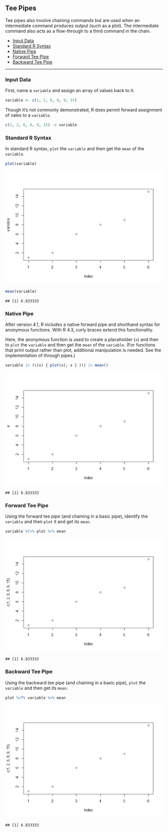 
## Tee Pipes

Tee pipes also involve chaining commands but are used when an
intermediate command produces output (such as a plot). The intermediate
command also acts as a flow-through to a third command in the chain.

- [Input Data](#input-data)
- [Standard R Syntax](#standard-r-syntax)
- [Native Pipe](#native-pipe)
- [Forward Tee Pipe](#forward-tee-pipe)
- [Backward Tee Pipe](#backward-tee-pipe)

------------------------------------------------------------------------

### Input Data

First, name a `variable` and assign an array of values back to it.

``` r
variable <- c(1, 2, 6, 8, 9, 15)
```

Though it’s not commonly demonstrated, R does permit forward assignment
of vales to a `variable`.

``` r
c(1, 2, 6, 8, 9, 15) -> variable
```

### Standard R Syntax

In standard R syntax, `plot` the `variable` and then get the `mean` of
the `variable`.

``` r
plot(variable)
```

![](figures/Standard-Plot-1.png)<!-- -->

``` r
mean(variable)
```

    ## [1] 6.833333

### Native Pipe

After version 4.1, R includes a native forward pipe and shorthand syntax
for anonymous functions. With R 4.3, curly braces extend this
functionality.

Here, the anonymous function is used to create a placeholder (`x`) and
then to `plot` the `variable` and then get the `mean` of the `variable`.
(For functions that print output rather than plot, additional
manipulation is needed. See the implementation of through pipes.)

``` r
variable |> (\(x) { plot(x); x } )() |> mean()
```

![](figures/unnamed-chunk-5-1.png)<!-- -->

    ## [1] 6.833333

### Forward Tee Pipe

Using the forward tee pipe (and chaining in a basic pipe), identify the
`variable` and then `plot` it and get its `mean`.

``` r
variable %T>% plot %>% mean
```

![](figures/Forward-Tee-Plot-1.png)<!-- -->

    ## [1] 6.833333

### Backward Tee Pipe

Using the backward tee pipe (and chaining in a basic pipe), `plot` the
`variable` and then get its `mean`.

``` r
plot %<T% variable %>% mean
```

![](figures/Backward-Tee-Plot-1.png)<!-- -->

    ## [1] 6.833333
